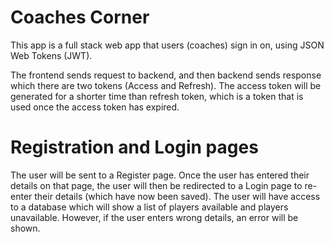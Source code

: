 # Coaches Corner

This app is a full stack web app that users (coaches) sign in on, using 
JSON Web Tokens (JWT).

The frontend sends request to backend, and then backend sends response
which there are two tokens (Access and Refresh). The access token will be
generated for a shorter time than refresh token, which is a token that is 
used once the access token has expired.

# Registration and Login pages
The user will be sent to a Register page. Once the user has entered their 
details on that page, the user will then be redirected to a Login page to 
re-enter their details (which have now been saved). 
The user will have access to a database which will show a list of players 
available and players unavailable. However, if the user enters wrong details,
an error will be shown.


